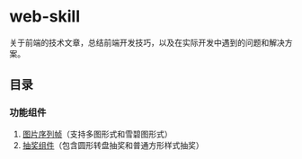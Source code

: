 # web-skill
关于前端的技术文章，总结前端开发技巧，以及在实际开发中遇到的问题和解决方案。
## 目录
### 功能组件
1. [图片序列帧](http://tgideas.github.io/motion/doc/data/component/mo.Film.html)（支持多图形式和雪碧图形式）
2. [抽奖组件](http://tgideas.github.io/motion/doc/data/component/mo.Lottery.html)（包含圆形转盘抽奖和普通方形样式抽奖）
